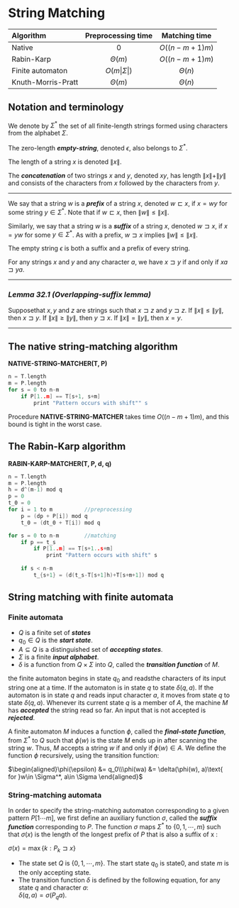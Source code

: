 # String Matching

|Algorithm|Preprocessing time|Matching time|
|:---|:---:|:---:|
|Native|$0$|$O((n-m+1)m)$|
|Rabin-Karp|$\Theta(m)$|$O((n-m+1)m)$|
|Finite automaton|$O(m\|\Sigma \|)$|$\Theta(n)$|
|Knuth-Morris-Pratt|$\Theta(m)$|$\Theta(n)$|  


## **Notation and terminology**  

We denote by $\Sigma^*$ the set of all finite-length strings formed using characters from the alphabet $\Sigma$.  

The zero-length ***empty-string***, denoted $\epsilon$, also belongs to $\Sigma^*$.  

The length of a string $x$ is denoted $\|x\|$. 

The ***concatenation*** of two strings $x$ and $y$, denoted $xy$, has length $\|x\|+\|y\|$ and consists of the characters from $x$ followed by the characters from $y$.  

---
We say that a string $w$ is a ***prefix*** of a string $x$, denoted $w\sqsubset x$, if $x=wy$ for some string $y\in \Sigma^*$. Note that if $w \sqsubset x$, then $\|w\|\le\|x\|$.  

Similarly, we say that a string $w$ is a ***suffix*** of a string $x$, denoted $w\sqsupset x$, if $x=yw$ for some $y\in \Sigma^*$. As with a prefix, $w\sqsupset x$ implies $\|w\|\le \|x\|$.

The empty string $\epsilon$ is both a suffix and a prefix of every string.  

For any strings $x$ and $y$ and any character $a$, we have $x\sqsupset y$ if and only if $xa\sqsupset ya$.  

---

### ***Lemma 32.1 (Overlapping-suffix lemma)***  
Supposethat $x, y$ and $z$ are strings such that $x\sqsupset z$ and $y\sqsupset z$. If $\|x\|\le\|y\|$, then $x\sqsupset y$. If $\|x\|\ge\|y\|$, then $y\sqsupset x$. If $\|x\|=\|y\|$, then $x=y$.  

---

## **The native string-matching algorithm**  

**NATIVE-STRING-MATCHER(T, P)**
```c
n = T.length
m = P.length
for s = 0 to n-m
    if P[1..m] == T[s+1, s+m]
        print "Pattern occurs with shift"" s
```  

Procedure **NATIVE-STRING-MATCHER** takes time $O((n-m+1)m)$, and this bound is tight in the worst case.  


## **The Rabin-Karp algorithm**  

**RABIN-KARP-MATCHER(T, P, d, q)**
```c
n = T.length
m = P.length
h = d^(m-1) mod q
p = 0
t_0 = 0
for i = 1 to m          //preprocessing
    p = (dp + P[i]) mod q
    t_0 = (dt_0 + T[i]) mod q

for s = 0 to n-m        //matching
    if p == t_s
        if P[1..m] == T[s+1..s+m]
            print "Pattern occurs with shift" s
    
    if s < n-m
        t_{s+1} = (d(t_s-T[s+1]h)+T[s+m+1]) mod q
```  

## **String matching with finite automata**

### **Finite automata**
- $Q$ is a finite set of ***states***
- $q_0\in Q$ is the ***start state***.
- $A\subseteq Q$ is a distinguished set of ***accepting states***.
- $\Sigma$ is a finite ***input alphabet***.
- $\delta$ is a function from $Q\times\Sigma$ into $Q$, called the ***transition function*** of $M$.  

the finite automaton begins in state $q_0$ and readsthe characters of its input string one at a time. If the automaton is in state $q$ to state $\delta(q, a)$. If the automaton is in state $q$ and reads input character $a$, it moves from state $q$ to state $\delta(q, a)$. Whenever its current state $q$ is a member of $A$, the machine $M$ has ***accepted*** the string read so far. An input that is not accepted is ***rejected***.  

A finite automaton $M$ induces a function $\phi$, called the ***final-state function***, from $\Sigma^*$ to $Q$ such that $\phi(w)$  is the state $M$ ends up in after scanning the string $w$. Thus, $M$ accepts a string $w$ if and only if $\phi(w)\in A$. We define the function $\phi$ recursively, using the transition function:  

$\begin{aligned}\phi(\epsilon) &= q_0\\\phi(wa) &= \delta(\phi(w), a)\text{ for }w\in \Sigma^*, a\in \Sigma \end{aligned}$  

### **String-matching automata**  
In order to specify the string-matching automaton corresponding to a given pattern $P[1\cdots m]$, we first define an auxiliary function $\sigma$, called the ***suffix function*** corresponding to $P$. The function $\sigma$ maps $\Sigma^*$ to $\{0, 1, \cdots, m\}$ such that $\sigma(x)$ is the length of the longest prefix of $P$ that is also a suffix of x :  

$\sigma(x) = \max\{k:P_k \sqsupset x\}$  

- The state set $Q$ is $\{0, 1, \cdots, m\}$. The start state $q_0$ is state0, and state $m$ is the only accepting state.  
- The transition function $\delta$ is defined by the following equation, for any state $q$ and character $a$:  
  $\delta(q, a) =\sigma(P_qa)$.  

